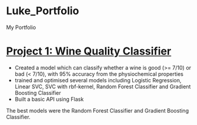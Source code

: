 # Luke_Portfolio
My Portfolio

# [Project 1: Wine Quality Classifier](https://github.com/Luk390/wine_project)

* Created a model which can classify whether a wine is good (>= 7/10) or bad (< 7/10), with 95% accuracy from the physiochemical properties
* trained and optimised several models including Logistic Regression, Linear SVC, SVC with rbf-kernel, Random Forest Classifier and Gradient Boosting Classifier
* Built a basic API using Flask

The best models were the Random Forest Classifier and Gradient Boosting Classifier.
